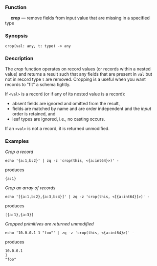 ### Function

&emsp; **crop** &mdash; remove fields from input value that are missing in a specified type

### Synopsis

```
crop(val: any, t: type) -> any
```

### Description

The _crop_ function operates on record values (or records within a nested value)
and returns a result such that any fields that are present in `val` but not in
record type `t` are removed.
Cropping is a useful when you want records to "fit" a schema tightly.

If `<val>` is a record (or if any of its nested value is a record):
* absent fields are ignored and omitted from the result,
* fields are matched by name and are order independent and the _input_ order is retained, and
* leaf types are ignored, i.e., no casting occurs.

If an `<val>` is not a record, it is returned unmodified.

### Examples

_Crop a record_
```mdtest-command
echo '{a:1,b:2}' | zq -z 'crop(this, <{a:int64}>)' -
```
produces
```mdtest-output
{a:1}
```

_Crop an array of records_
```mdtest-command
echo '[{a:1,b:2},{a:3,b:4}]' | zq -z 'crop(this, <[{a:int64}]>)' -
```
produces
```mdtest-output
[{a:1},{a:3}]
```

_Cropped primitives are returned unmodified_
```mdtest-command
echo '10.0.0.1 1 "foo"' | zq -z 'crop(this, <{a:int64}>)' -
```
produces
```mdtest-output
10.0.0.1
1
"foo"
```
